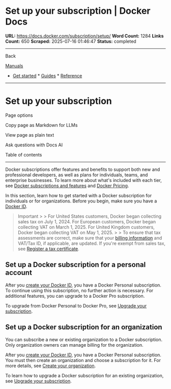 # Set up your subscription | Docker Docs

**URL:** https://docs.docker.com/subscription/setup/
**Word Count:** 1284
**Links Count:** 650
**Scraped:** 2025-07-16 01:46:47
**Status:** completed

---

Back

[Manuals](https://docs.docker.com/manuals/)

  * [Get started](https://docs.docker.com/get-started/)   * [Guides](https://docs.docker.com/guides/)   * [Reference](https://docs.docker.com/reference/)

* * *

# Set up your subscription

Page options

Copy page as Markdown for LLMs

View page as plain text

Ask questions with Docs AI

Table of contents

* * *

Docker subscriptions offer features and benefits to support both new and professional developers, as well as plans for individuals, teams, and enterprise businesses. To learn more about what's included with each tier, see [Docker subscriptions and features](https://docs.docker.com/subscription/details/) and [Docker Pricing](https://www.docker.com/pricing/).

In this section, learn how to get started with a Docker subscription for individuals or for organizations. Before you begin, make sure you have a [Docker ID](https://docs.docker.com/accounts/create-account/).

> Important >  > For United States customers, Docker began collecting sales tax on July 1, 2024. For European customers, Docker began collecting VAT on March 1, 2025. For United Kingdom customers, Docker began collecting VAT on May 1, 2025. >  > To ensure that tax assessments are correct, make sure that your [billing information](https://docs.docker.com/billing/details/) and VAT/Tax ID, if applicable, are updated. If you're exempt from sales tax, see [Register a tax certificate](https://docs.docker.com/billing/tax-certificate/).

## Set up a Docker subscription for a personal account

After you [create your Docker ID](https://docs.docker.com/accounts/create-account/), you have a Docker Personal subscription. To continue using this subscription, no further action is necessary. For additional features, you can upgrade to a Docker Pro subscription.

To upgrade from Docker Personal to Docker Pro, see [Upgrade your subscription](https://docs.docker.com/subscription/change/#upgrade-your-subscription).

## Set up a Docker subscription for an organization

You can subscribe a new or existing organization to a Docker subscription. Only organization owners can manage billing for the organization.

After you [create your Docker ID](https://docs.docker.com/accounts/create-account/), you have a Docker Personal subscription. You must then create an organization and choose a subscription for it. For more details, see [Create your organization](https://docs.docker.com/admin/organization/orgs/).

To learn how to upgrade a Docker subscription for an existing organization, see [Upgrade your subscription](https://docs.docker.com/subscription/change/#upgrade-your-subscription).